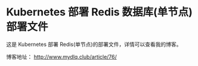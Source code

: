 # Kubernetes 部署 Redis 数据库(单节点)部署文件

这是 Kubernetes 部署 Redis(单节点)的部署文件，详情可以查看我的博客。

博客地址： http://www.mydlq.club/article/76/